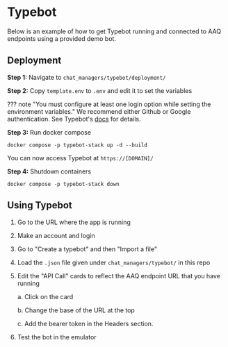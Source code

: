 # Typebot

Below is an example of how to get Typebot running and connected to AAQ endpoints using a provided demo bot.

## Deployment

**Step 1:** Navigate to `chat_managers/typebot/deployment/`

**Step 2:** Copy `template.env` to `.env` and edit it to set the variables

??? note "You must configure at least one login option while setting the environment variables."
    We recommend either Github or Google authentication. See Typebot's
    [docs](https://docs.typebot.io/self-hosting/configuration) for details.

**Step 3:** Run docker compose

    docker compose -p typebot-stack up -d --build

You can now access Typebot at `https://[DOMAIN]/`

**Step 4:** Shutdown containers

    docker compose -p typebot-stack down

## Using Typebot

1. Go to the URL where the app is running
2. Make an account and login
3. Go to "Create a typebot" and then "Import a file"
4. Load the `.json` file given under `chat_managers/typebot/` in this repo
5. Edit the "API Call" cards to reflect the AAQ endpoint URL that you have running

    a. Click on the card

    b. Change the base of the URL at the top

    c. Add the bearer token in the Headers section.

6. Test the bot in the emulator

